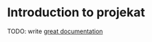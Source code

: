 # Introduction to projekat

TODO: write [great documentation](http://jacobian.org/writing/what-to-write/)
